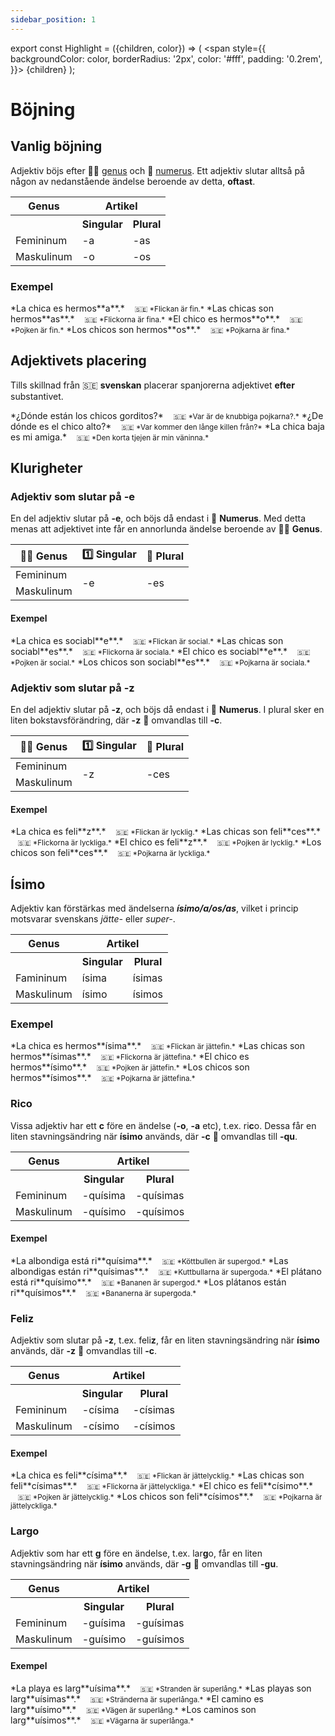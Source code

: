 ```yaml
---
sidebar_position: 1
---
```


export const Highlight = ({children, color}) => (
  <span
    style={{
      backgroundColor: color,
      borderRadius: '2px',
      color: '#fff',
      padding: '0.2rem',
    }}>
    {children}
  </span>
);

# <Highlight color="var(--highlight)">Böjning</Highlight>

## <Highlight color="#ff4802">Vanlig böjning</Highlight>

Adjektiv böjs efter 👱‍♀️ [genus](/docs/Substantiv/Genus) och 🔢 [numerus](/docs/Substantiv/Numerus). Ett adjektiv slutar alltså på någon av nedanstående ändelse beroende av detta, **oftast**. 


<table>
  <thead>
    <tr>
      <th>Genus</th>
      <th colspan="2">Artikel</th>
    </tr>
  </thead>
  <tbody>
    <tr>
      <td></td>
      <th>Singular</th>
      <th>Plural</th>
    </tr>
    <tr>
      <td>Femininum</td>
      <td><div style={{ border: '4px solid #0b00d1', padding: '10px', fontSize: '20px', fontWeight: 'bold', borderRadius: '5px', color: '#0b00d1', textAlign: 'center' }}> -a </div></td>
      <td><div style={{ border: '4px solid #0b00d1', padding: '10px', fontSize: '20px', fontWeight: 'bold', borderRadius: '5px', color: '#0b00d1', textAlign: 'center' }}> -as </div></td>
    </tr>
      <td>Maskulinum</td>
      <td><div style={{ border: '4px solid #0b00d1', padding: '10px', fontSize: '20px', fontWeight: 'bold', borderRadius: '5px', color: '#0b00d1', textAlign: 'center' }}> -o </div></td>
      <td><div style={{ border: '4px solid #0b00d1', padding: '10px', fontSize: '20px', fontWeight: 'bold', borderRadius: '5px', color: '#0b00d1', textAlign: 'center' }}> -os </div></td>
  </tbody>
</table>

### <Highlight color="#ff4802">Exempel</Highlight>

<div class="custom-quote">  
*La chica es hermos**a**.*    
&nbsp;&nbsp;&nbsp;<small>🇸🇪 *Flickan är fin.*</small>    
*Las chicas son hermos**as**.*     
&nbsp;&nbsp;&nbsp;<small>🇸🇪 *Flickorna är fina.*</small>    
*El chico es hermos**o**.*     
&nbsp;&nbsp;&nbsp;<small>🇸🇪 *Pojken är fin.*</small>    
*Los chicos son hermos**os**.*     
&nbsp;&nbsp;&nbsp;<small>🇸🇪 *Pojkarna är fina.*</small>    
</div>

## <Highlight color="#ff4802">Adjektivets placering</Highlight>

Tills skillnad från 🇸🇪 **svenskan** placerar spanjorerna adjektivet **efter** substantivet. 

<div class="custom-quote">  
*¿Dónde están los chicos gorditos?*     
&nbsp;&nbsp;&nbsp;<small>🇸🇪 *Var är de knubbiga pojkarna?.*</small>    
*¿De dónde es el chico alto?*    
&nbsp;&nbsp;&nbsp;<small>🇸🇪 *Var kommer den långe killen från?*</small>    
*La chica baja es mi amiga.*    
&nbsp;&nbsp;&nbsp;<small>🇸🇪 *Den korta tjejen är min väninna.*</small>       
</div>

## <Highlight color="#ff4802">Klurigheter</Highlight>

### <Highlight color="#ff4802">Adjektiv som slutar på -e</Highlight>

En del adjektiv slutar på **-e**, och böjs då endast i 🔢 **Numerus**. Med detta menas att adjektivet inte får en annorlunda ändelse beroende av 👱‍♀️ **Genus**.

<table>
  <thead>
    <tr>
      <th>👱‍♀️ Genus</th>
      <th>1️⃣ Singular</th>
      <th>🔢 Plural</th>
    </tr>
  </thead>
  <tbody>
    <tr>
      <td>Femininum</td>
      <td rowspan="2"> <div style={{ border: '4px solid #0b00d1', padding: '10px', fontSize: '20px', fontWeight: 'bold', borderRadius: '5px', color: '#0b00d1', textAlign: 'center' }}> -e </div></td>
      <td rowspan="2"> <div style={{ border: '4px solid #0b00d1', padding: '10px', fontSize: '20px', fontWeight: 'bold', borderRadius: '5px', color: '#0b00d1', textAlign: 'center' }}> -es </div></td>
    </tr>
    <tr>
      <td>Maskulinum</td>
    </tr>
  </tbody>
</table>

#### <Highlight color="#ff4802">Exempel</Highlight>

<div class="custom-quote">  
*La chica es sociabl**e**.*     
&nbsp;&nbsp;&nbsp;<small>🇸🇪 *Flickan är social.*</small>    
*Las chicas son sociabl**es**.*    
&nbsp;&nbsp;&nbsp;<small>🇸🇪 *Flickorna är sociala.*</small>    
*El chico es sociabl**e**.*    
&nbsp;&nbsp;&nbsp;<small>🇸🇪 *Pojken är social.*</small>    
*Los chicos son sociabl**es**.*    
&nbsp;&nbsp;&nbsp;<small>🇸🇪 *Pojkarna är sociala.*</small>    
</div>

### <Highlight color="#ff4802">Adjektiv som slutar på -z</Highlight>

En del adjektiv slutar på **-z**, och böjs då endast i 🔢 **Numerus**. I plural sker en liten bokstavsförändring, där **-z** 🔀 omvandlas till **-c**.

<table>
  <thead>
    <tr>
      <th>👱‍♀️ Genus</th>
      <th>1️⃣ Singular</th>
      <th>🔢 Plural</th>
    </tr>
  </thead>
  <tbody>
    <tr>
      <td>Femininum</td>
      <td rowspan="2"> <div style={{ border: '4px solid #0b00d1', padding: '10px', fontSize: '20px', fontWeight: 'bold', borderRadius: '5px', color: '#0b00d1', textAlign: 'center' }}> -z </div></td>
      <td rowspan="2"> <div style={{ border: '4px solid #0b00d1', padding: '10px', fontSize: '20px', fontWeight: 'bold', borderRadius: '5px', color: '#0b00d1', textAlign: 'center' }}> -ces </div></td>
    </tr>
    <tr>
      <td>Maskulinum</td>
    </tr>
  </tbody>
</table>


#### <Highlight color="#ff4802">Exempel</Highlight>

<div class="custom-quote">  
*La chica es feli**z**.*    
&nbsp;&nbsp;&nbsp;<small>🇸🇪 *Flickan är lycklig.*</small>    
*Las chicas son feli**ces**.*    
&nbsp;&nbsp;&nbsp;<small>🇸🇪 *Flickorna är lyckliga.*</small>    
*El chico es feli**z**.*    
&nbsp;&nbsp;&nbsp;<small>🇸🇪 *Pojken är lycklig.*</small>    
*Los chicos son feli**ces**.*    
&nbsp;&nbsp;&nbsp;<small>🇸🇪 *Pojkarna är lyckliga.*</small>    
</div>


## <Highlight color="#ff4802">Ísimo</Highlight>

Adjektiv kan förstärkas med ändelserna ***ísimo/a/os/as***, vilket i princip motsvarar svenskans *jätte-* eller *super-*.

<table>
  <thead>
    <tr>
      <th>Genus</th>
      <th colspan="2">Artikel</th>
    </tr>
  </thead>
  <tbody>
    <tr>
      <td></td>
      <th>Singular</th>
      <th>Plural</th>
    </tr>
    <tr>
      <td>Famininum</td>
      <td><div style={{ border: '4px solid #0b00d1', padding: '10px', fontSize: '20px', fontWeight: 'bold', borderRadius: '5px', color: '#0b00d1', textAlign: 'center' }}> ísima </div></td>
      <td><div style={{ border: '4px solid #0b00d1', padding: '10px', fontSize: '20px', fontWeight: 'bold', borderRadius: '5px', color: '#0b00d1', textAlign: 'center' }}> ísimas </div></td>
    </tr>
      <td>Maskulinum</td>
      <td><div style={{ border: '4px solid #0b00d1', padding: '10px', fontSize: '20px', fontWeight: 'bold', borderRadius: '5px', color: '#0b00d1', textAlign: 'center' }}> ísimo </div></td>
      <td><div style={{ border: '4px solid #0b00d1', padding: '10px', fontSize: '20px', fontWeight: 'bold', borderRadius: '5px', color: '#0b00d1', textAlign: 'center' }}> ísimos </div></td>
  </tbody>
</table>

### <Highlight color="#ff4802">Exempel</Highlight>

<div class="custom-quote">  
*La chica es hermos**ísima**.*    
&nbsp;&nbsp;&nbsp;<small>🇸🇪 *Flickan är jättefin.*</small>    
*Las chicas son hermos**ísimas**.*    
&nbsp;&nbsp;&nbsp;<small>🇸🇪 *Flickorna är jättefina.*</small>    
*El chico es hermos**ísimo**.*    
&nbsp;&nbsp;&nbsp;<small>🇸🇪 *Pojken är jättefin.*</small>    
*Los chicos son hermos**ísimos**.*    
&nbsp;&nbsp;&nbsp;<small>🇸🇪 *Pojkarna är jättefina.*</small>    
</div>

### <Highlight color="#ff4802">Rico</Highlight>

Vissa adjektiv har ett **c** före en ändelse (**-o**, **-a** etc), t.ex. ri**c**o. Dessa får en liten stavningsändring när **ísimo** används, där **-c** 🔀 omvandlas till **-qu**.

<table>
  <thead>
    <tr>
      <th>Genus</th>
      <th colspan="2">Artikel</th>
    </tr>
  </thead>
  <tbody>
    <tr>
      <td></td>
      <th>Singular</th>
      <th>Plural</th>
    </tr>
    <tr>
      <td>Femininum</td>
      <td><div style={{ border: '4px solid #0b00d1', padding: '10px', fontSize: '20px', fontWeight: 'bold', borderRadius: '5px', color: '#0b00d1', textAlign: 'center' }}> -quísima </div></td>
      <td><div style={{ border: '4px solid #0b00d1', padding: '10px', fontSize: '20px', fontWeight: 'bold', borderRadius: '5px', color: '#0b00d1', textAlign: 'center' }}> -quísimas </div></td>
    </tr>
      <td>Maskulinum</td>
      <td><div style={{ border: '4px solid #0b00d1', padding: '10px', fontSize: '20px', fontWeight: 'bold', borderRadius: '5px', color: '#0b00d1', textAlign: 'center' }}> -quísimo </div></td>
      <td><div style={{ border: '4px solid #0b00d1', padding: '10px', fontSize: '20px', fontWeight: 'bold', borderRadius: '5px', color: '#0b00d1', textAlign: 'center' }}> -quísimos </div></td>
  </tbody>
</table>

#### <Highlight color="#ff4802">Exempel</Highlight>

<div class="custom-quote">  
*La albondiga está ri**quísima**.*    
&nbsp;&nbsp;&nbsp;<small>🇸🇪 *Köttbullen är supergod.*</small>    
*Las albondigas están ri**quísimas**.*    
&nbsp;&nbsp;&nbsp;<small>🇸🇪 *Kuttbullarna är supergoda.*</small>    
*El plátano está ri**quísimo**.*    
&nbsp;&nbsp;&nbsp;<small>🇸🇪 *Bananen är supergod.*</small>    
*Los plátanos están ri**quísimos**.*    
&nbsp;&nbsp;&nbsp;<small>🇸🇪 *Bananerna är supergoda.*</small>    
</div>

### <Highlight color="#ff4802">Feliz</Highlight>

Adjektiv som slutar på **-z**, t.ex. feli**z**, får en liten stavningsändring när **ísimo** används, där **-z** 🔀 omvandlas till **-c**.

<table>
  <thead>
    <tr>
      <th>Genus</th>
      <th colspan="2">Artikel</th>
    </tr>
  </thead>
  <tbody>
    <tr>
      <td></td>
      <th>Singular</th>
      <th>Plural</th>
    </tr>
    <tr>
      <td>Femininum</td>
      <td><div style={{ border: '4px solid #0b00d1', padding: '10px', fontSize: '20px', fontWeight: 'bold', borderRadius: '5px', color: '#0b00d1', textAlign: 'center' }}> -císima </div></td>
      <td><div style={{ border: '4px solid #0b00d1', padding: '10px', fontSize: '20px', fontWeight: 'bold', borderRadius: '5px', color: '#0b00d1', textAlign: 'center' }}> -císimas </div></td>
    </tr>
      <td>Maskulinum</td>
      <td><div style={{ border: '4px solid #0b00d1', padding: '10px', fontSize: '20px', fontWeight: 'bold', borderRadius: '5px', color: '#0b00d1', textAlign: 'center' }}> -císimo </div></td>
      <td><div style={{ border: '4px solid #0b00d1', padding: '10px', fontSize: '20px', fontWeight: 'bold', borderRadius: '5px', color: '#0b00d1', textAlign: 'center' }}> -císimos </div></td>
  </tbody>
</table>

#### <Highlight color="#ff4802">Exempel</Highlight>

<div class="custom-quote">  
*La chica es feli**císima**.*    
&nbsp;&nbsp;&nbsp;<small>🇸🇪 *Flickan är jättelycklig.*</small>    
*Las chicas son feli**císimas**.*    
&nbsp;&nbsp;&nbsp;<small>🇸🇪 *Flickorna är jättelyckliga.*</small>    
*El chico es feli**císimo**.*    
&nbsp;&nbsp;&nbsp;<small>🇸🇪 *Pojken är jättelycklig.*</small>    
*Los chicos son feli**císimos**.*    
&nbsp;&nbsp;&nbsp;<small>🇸🇪 *Pojkarna är jättelyckliga.*</small>    
</div>

### <Highlight color="#ff4802">Largo</Highlight>

Adjektiv som har ett **g** före en ändelse, t.ex. lar**g**o, får en liten stavningsändring när **ísimo** används, där **-g** 🔀 omvandlas till **-gu**.

<table>
  <thead>
    <tr>
      <th>Genus</th>
      <th colspan="2">Artikel</th>
    </tr>
  </thead>
  <tbody>
    <tr>
      <td></td>
      <th>Singular</th>
      <th>Plural</th>
    </tr>
    <tr>
      <td>Femininum</td>
      <td><div style={{ border: '4px solid #0b00d1', padding: '10px', fontSize: '20px', fontWeight: 'bold', borderRadius: '5px', color: '#0b00d1', textAlign: 'center' }}> -guísima </div></td>
      <td><div style={{ border: '4px solid #0b00d1', padding: '10px', fontSize: '20px', fontWeight: 'bold', borderRadius: '5px', color: '#0b00d1', textAlign: 'center' }}> -guísimas </div></td>
    </tr>
      <td>Maskulinum</td>
      <td><div style={{ border: '4px solid #0b00d1', padding: '10px', fontSize: '20px', fontWeight: 'bold', borderRadius: '5px', color: '#0b00d1', textAlign: 'center' }}> -guísimo </div></td>
      <td><div style={{ border: '4px solid #0b00d1', padding: '10px', fontSize: '20px', fontWeight: 'bold', borderRadius: '5px', color: '#0b00d1', textAlign: 'center' }}> -guísimos </div></td>
  </tbody>
</table>

#### <Highlight color="#ff4802">Exempel</Highlight>

<div class="custom-quote">  
*La playa es larg**uísima**.*    
&nbsp;&nbsp;&nbsp;<small>🇸🇪 *Stranden är superlång.*</small>    
*Las playas son larg**uísimas**.*    
&nbsp;&nbsp;&nbsp;<small>🇸🇪 *Stränderna är superlånga.*</small>    
*El camino es larg**uísimo**.*    
&nbsp;&nbsp;&nbsp;<small>🇸🇪 *Vägen är superlång.*</small>    
*Los caminos son larg**uísimos**.*    
&nbsp;&nbsp;&nbsp;<small>🇸🇪 *Vägarna är superlånga.*</small>    
</div>
